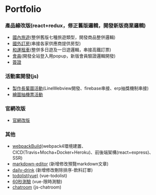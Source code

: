 # Portfolio
### 產品線改版(react+redux，修正舊版邏輯，開發新版商業邏輯)
* [國內旅遊](https://trip.settour.com.tw/taiwan/search?departure=TPE&startDate=20200207&endDate=20200407&keyWord=&destination=TXG_2&tourDays=)(整併舊版七種旅遊類型，開發商品整併邏輯)
* [國外訂房](https://hotel.settour.com.tw/search?checkDate=20200205,20200206&nights=1&natnCd=JP&cityCd=URA&prodNo=&lctnCd=&dp=%E6%B5%A6%E5%AE%89%E5%B8%82(%E8%BF%91%E6%9D%B1%E4%BA%AC%E8%BF%AA%E5%A3%AB%E5%B0%BC)[%E6%97%A5%E6%9C%AC]&roomQty=1&adultCnt=2&childCnt=0&childAge=)(串接各家供應商提供房型)
* [和運租車](https://trip.settour.com.tw/car/search?prodSub3=1&tourHour=36&prodCity=&minPrice=-1&maxPrice=-1&sort=PA&pageNo=1)(整併多日遊及一日遊邏輯，串接高鐵訂票)
* [會員](https://member.settour.com.tw/b2c/dashboard)(開發全站登入用popup，新版會員驗證邏輯開發)
* [簽證](https://visa.settour.com.tw/search?region=oversea&prodNo=VFP0000000003&keyword=&type=)

### 活動案開發(js)
* [製作長輩圖活動](https://www.settour.com.tw/act/mkt/elderpicture/)(LineWebview開發、firebase串接、erp抽獎機制串接)
* [繪圖抽機票活動](http://settour.com.tw/act/mkt/paint)

### 官網改版
* [官網改版](https://www.settour.com.tw/)

### 其他
* [webpackBuild](https://github.com/an-0611/webpackBuild)(webpack4環境建置、CICD(Travis+Mocha+Docker+Heroku)、前後端架構(react+express)、SSR)
* [markdown-editor](https://an-0611.github.io/markdown-editor/#/) (新增修改預覽markdown文章)
* [daily-drink](https://an-0611.github.io/dailydrinks/) (新增修改刪除排序-飲料訂單)
* [todolist(vue)](https://an-0611.github.io/Vuex/#/Todolist) (vue-todolist)
* [60秒測驗](https://an-0611.github.io/Vuex/#/Testing_60s) (vue-限時測驗)
* [chatroom](https://github.com/an-0611/chatroom-storage) (js-chatroom)
